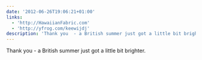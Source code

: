 ```yaml
---
date: '2012-06-26T19:06:21+01:00'
links:
  - 'http://HawaiianFabric.com'
  - 'http://yfrog.com/keewijdj'
description: 'Thank you  - a British summer just got a little bit brighter. '
---
```

Thank you  - a British summer just got a little bit brighter. 
